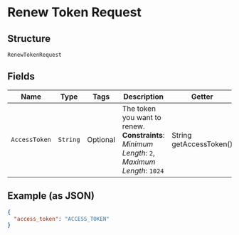 
# Renew Token Request

## Structure

`RenewTokenRequest`

## Fields

| Name | Type | Tags | Description | Getter |
|  --- | --- | --- | --- | --- |
| `AccessToken` | `String` | Optional | The token you want to renew.<br>**Constraints**: *Minimum Length*: `2`, *Maximum Length*: `1024` | String getAccessToken() |

## Example (as JSON)

```json
{
  "access_token": "ACCESS_TOKEN"
}
```

